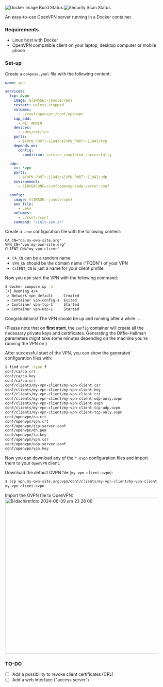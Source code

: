 ![Docker Image Build Status](https://github.com/janole/vpn/workflows/Docker%20Image/badge.svg)  ![Security Scan Status](https://github.com/janole/vpn/workflows/Security%20Scan/badge.svg)

An easy-to-use OpenVPN server running in a Docker container. 

### Requirements

- Linux host with Docker
- OpenVPN compatible client on your laptop, desktop computer or mobile phone

### Set-up

Create a `compose.yaml` file with the following content:

````yaml
name: vpn

services:
  tcp: &vpn
    image: ${IMAGE:-janole/vpn}
    restart: unless-stopped
    volumes:
      - ./conf/openvpn:/conf/openvpn
    cap_add:
      - NET_ADMIN
    devices:
      - /dev/net/tun
    ports:
      - ${VPN_PORT:-1194}:${VPN_PORT:-1194}/tcp
    depends_on:
      config:
        condition: service_completed_successfully

  udp:
    <<: *vpn
    ports:
      - ${VPN_PORT:-1194}:${VPN_PORT:-1194}/udp
    environment:
      - SERVERCONF=/conf/openvpn/udp-server.conf

  config:
    image: ${IMAGE:-janole/vpn}
    env_file:
      - .env
    volumes:
      - ./conf:/conf
    command: "/init-vpn.sh"
````

Create a `.env` configuration file with the following content:

````env
CA_CN="ca.my-own-site.org"
VPN_CN="vpn.my-own-site.org"
CLIENT_CN="my-vpn-client"
````

- `CA_CN` can be a random name
- `VPN_CN` should be the domain name ("FQDN") of your VPN
- `CLIENT_CN` is just a name for your client profile

Now you can start the VPN with the following command:

````bash
$ docker compose up -d
[+] Running 4/4
 ✔ Network vpn_default     Created                                         0.1s 
 ✔ Container vpn-config-1  Exited                                          1.3s 
 ✔ Container vpn-tcp-1     Started                                         2.7s 
 ✔ Container vpn-udp-1     Started                                         2.6s 
````

Congratulations! The VPN should be up and running after a while ...

(Please note that on **first start**, the `config` container will create all the necessary private keys and certificates. Generating the Diffie-Hellman parameters might take some minutes depending on the machine you're running the VPN on.)

After successful start of the VPN, you can show the generated configuration files with:

````bash
$ find conf -type f
conf/ca/ca.crt
conf/ca/ca.key
conf/ca/ca.srl
conf/clients/my-vpn-client/my-vpn-client.csr
conf/clients/my-vpn-client/my-vpn-client.key
conf/clients/my-vpn-client/my-vpn-client.crt
conf/clients/my-vpn-client/my-vpn-client-udp-only.ovpn
conf/clients/my-vpn-client/my-vpn-client.ovpn
conf/clients/my-vpn-client/my-vpn-client-tcp-udp.ovpn
conf/clients/my-vpn-client/my-vpn-client-tcp-only.ovpn
conf/openvpn/ca.crt
conf/openvpn/vpn.crt
conf/openvpn/tcp-server.conf
conf/openvpn/dh.pem
conf/openvpn/ta.key
conf/openvpn/vpn.csr
conf/openvpn/udp-server.conf
conf/openvpn/vpn.key
````

Now you can download any of the `*.ovpn` configuration files and import them to your `OpenVPN` client.

Download the default OVPN file (`my-vpn-client.ovpn`):

````bash
$ scp vpn.my-own-site.org:vpn/conf/clients/my-vpn-client/my-vpn-client.ovpn .
my-vpn-client.ovpn                                                       100% 2302     7.5KB/s   00:00
````

Import the OVPN file to OpenVPN: <br>
<img width="512" alt="Bildschirmfoto 2024-06-09 um 23 28 09" src="https://github.com/janole/vpn/assets/1439712/07d851ae-44d8-4452-b08a-76f92eb61877">

### TO-DO

- [ ] Add a possibility to revoke client certificates (CRL)
- [ ] Add a web interface ("access server")
